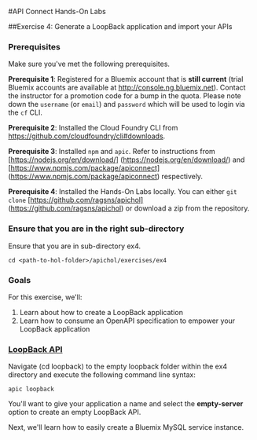 #API Connect Hands-On Labs

##Exercise 4: Generate a LoopBack application and import your APIs

### Prerequisites

Make sure you've met the following prerequisites.

**Prerequisite 1**: Registered for a Bluemix account that is **still current** (trial Bluemix accounts are available at <http://console.ng.bluemix.net>). Contact the instructor for a promotion code for a bump in the quota. Please note down the `username` (or `email`) and `password` which will be used to login via the `cf` CLI.

**Prerequisite 2**: Installed the Cloud Foundry CLI from <https://github.com/cloudfoundry/cli#downloads>.

**Prerequisite 3**: Installed `npm` and `apic`. Refer to instructions from [https://nodejs.org/en/download/] (https://nodejs.org/en/download/) and [https://www.npmjs.com/package/apiconnect] (https://www.npmjs.com/package/apiconnect) respectively.

**Prerequisite 4**: Installed the Hands-On Labs locally. You can either `git clone` [https://github.com/ragsns/apichol] (https://github.com/ragsns/apichol) or download a zip from the repository.

### Ensure that you are in the right sub-directory

Ensure that you are in sub-directory ex4.

```
cd <path-to-hol-folder>/apichol/exercises/ex4
```
### Goals

For this exercise, we'll:

1. Learn about how to create a LoopBack application
2. Learn how to consume an OpenAPI specification to empower your LoopBack application

### [LoopBack API](https://console.ng.bluemix.net/docs/services/apiconnect/apic_003.html#apic_009)

Navigate (cd loopback) to the empty loopback folder within the ex4 directory and execute the following command line syntax:

```
apic loopback
```
You'll want to give your application a name and select the **empty-server** option to create an empty LoopBack API.






Next, we'll learn how to easily create a Bluemix MySQL service instance.
